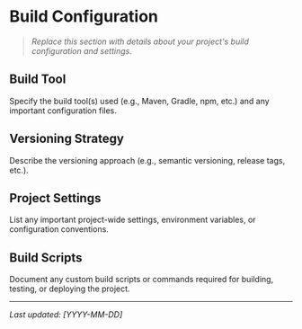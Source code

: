 # Build Configuration

> _Replace this section with details about your project's build configuration and settings._

## Build Tool

Specify the build tool(s) used (e.g., Maven, Gradle, npm, etc.) and any important configuration files.

## Versioning Strategy

Describe the versioning approach (e.g., semantic versioning, release tags, etc.).

## Project Settings

List any important project-wide settings, environment variables, or configuration conventions.

## Build Scripts

Document any custom build scripts or commands required for building, testing, or deploying the project.

---

_Last updated: [YYYY-MM-DD]_
